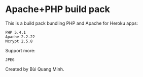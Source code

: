 Apache+PHP build pack
========================

This is a build pack bundling PHP and Apache for Heroku apps:

    PHP 5.4.1
    Apache 2.2.22
    Mcrypt 2.5.8

Support more:
    
    JPEG

Created by Bùi Quang Minh.
